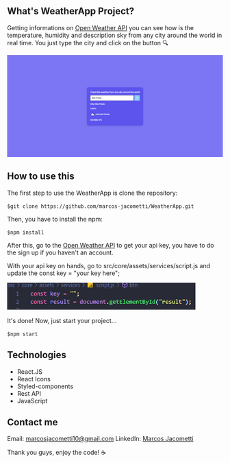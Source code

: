 ## What's WeatherApp Project?

Getting informations on [Open Weather API](https://openweathermap.org/api) you can see how is the temperature, humidity and description sky from any city
around the world in real time. You just type the city and click on the button 🔍

![alt text](<src/core/assets/img/Screenshot 2024-05-15 111002.png>)

## How to use this

The first step to use the WeatherApp is clone the repository:
```
$git clone https://github.com/marcos-jacometti/WeatherApp.git
```

Then, you have to install the npm:
```
$npm install
```

After this, go to the [Open Weather API](https://openweathermap.org/api) to get your api key, you have to do the sign up if you haven't an account.

With your api key on hands, go to src/core/assets/services/script.js and update the const key = "your key here";

![alt text](image.png)

It's done! Now, just start your project...
```
$npm start
```

## Technologies

- React.JS
- React Icons
- Styled-components
- Rest API 
- JavaScript

## Contact me

Email: marcosjacometti10@gmail.com
LinkedIn: [Marcos Jacometti](https://www.linkedin.com/in/marcos-vin%C3%ADcius-jacometti-675202202/)

Thank you guys, enjoy the code! ☕